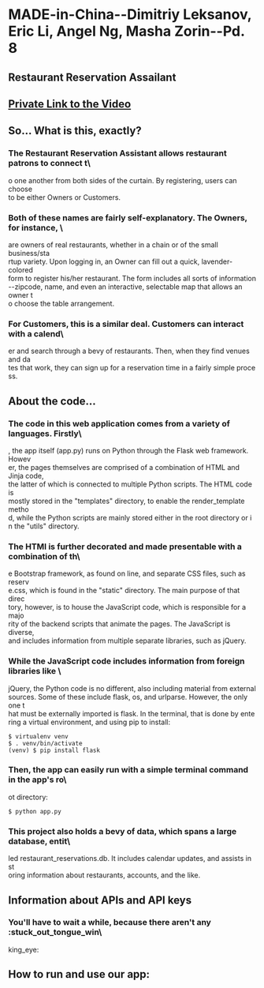 # MADE-in-China--Dimitriy Leksanov, Eric Li, Angel Ng, Masha Zorin--Pd. 8
## Restaurant Reservation Assailant

## [Private Link to the Video](http://polazzo.com)

## So... What is this, exactly?
### The Restaurant Reservation Assistant allows restaurant patrons to connect t\
o one another from both sides of the curtain. By registering, users can choose \
to be either Owners or Customers.
### Both of these names are fairly self-explanatory. The Owners, for instance, \
are owners of real restaurants, whether in a chain or of the small business/sta\
rtup variety. Upon logging in, an Owner can fill out a quick, lavender-colored \
form to register his/her restaurant. The form includes all sorts of information\
--zipcode, name, and even an interactive, selectable map that allows an owner t\
o choose the table arrangement.
### For Customers, this is a similar deal. Customers can interact with a calend\
er and search through a bevy of restaurants. Then, when they find venues and da\
tes that work, they can sign up for a reservation time in a fairly simple proce\
ss.

## About the code...
### The code in this web application comes from a variety of languages. Firstly\
, the app itself (app.py) runs on Python through the Flask web framework. Howev\
er, the pages themselves are comprised of a combination of HTML and Jinja code,\
 the latter of which is connected to multiple Python scripts. The HTML code is \
mostly stored in the "templates" directory, to enable the render_template metho\
d, while the Python scripts are mainly stored either in the root directory or i\
n the "utils" directory.
### The HTMl is further decorated and made presentable with a combination of th\
e Bootstrap framework, as found on line, and separate CSS files, such as reserv\
e.css, which is found in the "static" directory. The main purpose of that direc\
tory, however, is to house the JavaScript code, which is responsible for a majo\
rity of the backend scripts that animate the pages. The JavaScript is diverse, \
and includes information from multiple separate libraries, such as jQuery.

### While the JavaScript code includes information from foreign libraries like \
jQuery, the Python code is no different, also including material from external \
sources. Some of these include flask, os, and urlparse. However, the only one t\
hat must be externally imported is flask. In the terminal, that is done by ente\
ring a virtual environment, and using pip to install:

```
$ virtualenv venv
$ . venv/bin/activate
(venv) $ pip install flask
```

### Then, the app can easily run with a simple terminal command in the app's ro\
ot directory:

```
$ python app.py
```

### This project also holds a bevy of data, which spans a large database, entit\
led restaurant_reservations.db. It includes calendar updates, and assists in st\
oring information about restaurants, accounts, and the like.

## Information about APIs and API keys
### You'll have to wait a while, because there aren't any :stuck_out_tongue_win\
king_eye:

## How to run and use our app:
###
